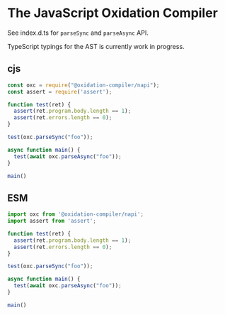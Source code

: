# The JavaScript Oxidation Compiler

See index.d.ts for `parseSync` and `parseAsync` API.

TypeScript typings for the AST is currently work in progress.

## cjs

```javascript
const oxc = require("@oxidation-compiler/napi");
const assert = require('assert');

function test(ret) {
  assert(ret.program.body.length == 1);
  assert(ret.errors.length == 0);
}

test(oxc.parseSync("foo"));

async function main() {
  test(await oxc.parseAsync("foo"));
}

main()
```

## ESM

```javascript
import oxc from '@oxidation-compiler/napi';
import assert from 'assert';

function test(ret) {
  assert(ret.program.body.length == 1);
  assert(ret.errors.length == 0);
}

test(oxc.parseSync("foo"));

async function main() {
  test(await oxc.parseAsync("foo"));
}

main()
```
